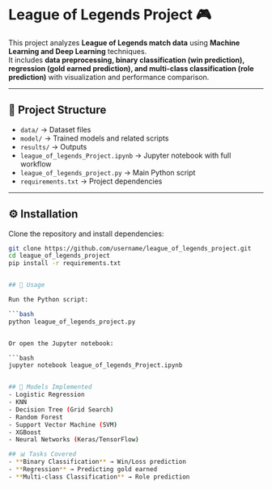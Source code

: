 # League of Legends Project 🎮

This project analyzes **League of Legends match data** using **Machine Learning and Deep Learning** techniques.  
It includes **data preprocessing, binary classification (win prediction), regression (gold earned prediction), and multi-class classification (role prediction)** with visualization and performance comparison.

---

## 📂 Project Structure
- `data/` → Dataset files  
- `model/` → Trained models and related scripts  
- `results/` → Outputs 
- `league_of_legends_Project.ipynb` → Jupyter notebook with full workflow  
- `league_of_legends_project.py` → Main Python script  
- `requirements.txt` → Project dependencies  

---

## ⚙️ Installation
Clone the repository and install dependencies:

```bash
git clone https://github.com/username/league_of_legends_project.git
cd league_of_legends_project
pip install -r requirements.txt


## 🚀 Usage

Run the Python script:

```bash
python league_of_legends_project.py


Or open the Jupyter notebook:

```bash
jupyter notebook league_of_legends_Project.ipynb


## 🧰 Models Implemented
- Logistic Regression  
- KNN  
- Decision Tree (Grid Search)  
- Random Forest  
- Support Vector Machine (SVM)  
- XGBoost  
- Neural Networks (Keras/TensorFlow)  

## 📊 Tasks Covered
- **Binary Classification** → Win/Loss prediction  
- **Regression** → Predicting gold earned  
- **Multi-class Classification** → Role prediction  

